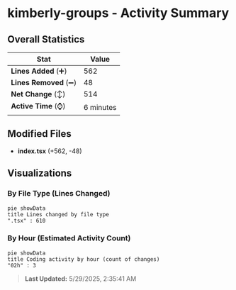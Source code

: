 # kimberly-groups - Activity Summary 

## Overall Statistics

| Stat                   | Value                                                             |
| ---------------------- | ----------------------------------------------------------------- |
| **Lines Added** (➕)   | 562                                          |
| **Lines Removed** (➖) | 48                                        |
| **Net Change** (↕)    | 514                |
| **Active Time** (⌚)   | 6 minutes |


## Modified Files
- **index.tsx** (+562, -48)

## Visualizations

### By File Type (Lines Changed)

```mermaid
pie showData
title Lines changed by file type
".tsx" : 610
```

### By Hour (Estimated Activity Count)

```mermaid
pie showData
title Coding activity by hour (count of changes)
"02h" : 3
```


> **Last Updated:** 5/29/2025, 2:35:41 AM